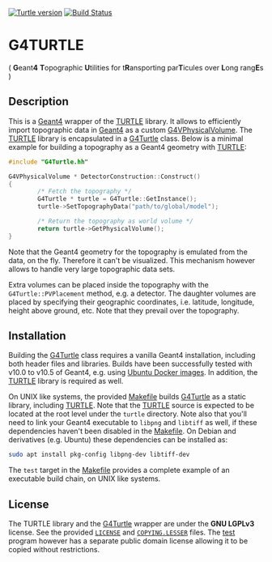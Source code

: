 [![Turtle version](https://img.shields.io/badge/turtle-v0.6-blue.svg)](https://github.com/niess/turtle/releases/v0.6)
[![Build Status](https://travis-ci.com/niess/turtle-geant4.svg?branch=master)](https://travis-ci.com/niess/turtle-geant4)

# G4TURTLE
( **G**eant**4** **T**opographic **U**tilities for t**R**ansporting par**T**icules over **L**ong rang**E**s )

## Description
This is a [Geant4][Geant4] wrapper of the [TURTLE][TURTLE] library. It allows to
efficiently import topographic data in [Geant4][Geant4] as a custom
[G4VPhysicalVolume][G4VPhysicalVolume]. The [TURTLE][TURTLE] library is
encapsulated in a [G4Turtle][G4Turtle] class. Below is a minimal
example for building a topography as a Geant4 geometry with [TURTLE][TURTLE]:

```C++
#include "G4Turtle.hh"

G4VPhysicalVolume * DetectorConstruction::Construct()
{
        /* Fetch the topography */
        G4Turtle * turtle = G4Turtle::GetInstance();
        turtle->SetTopographyData("path/to/global/model");

        /* Return the topography as world volume */
        return turtle->GetPhysicalVolume();
}
```

Note that the Geant4 geometry for the topography is emulated from the data,
on the fly. Therefore it can't be visualized. This mechanism however allows
to handle very large topographic data sets.

Extra volumes can be placed inside the topography with the
`G4Turtle::PVPlacement` method, e.g. a detector. The daughter volumes are placed
by specifying their geographic coordinates, i.e. latitude, longitude, height
above ground, etc. Note that they prevail over the topography.

## Installation

Building the [G4Turtle][G4Turtle] class requires a vanilla Geant4 installation,
including both header files and libraries. Builds have been successfully tested
with v10.0 to v10.5 of Geant4, e.g. using [Ubuntu Docker images](https://hub.docker.com/r/andreadotti/geant4-dev/).
In addition, the [TURTLE][TURTLE] library is required as well.

On UNIX like systems, the provided [Makefile](Makefile) builds
[G4Turtle][G4Turtle] as a static library, including [TURTLE][TURTLE]. Note that
the [TURTLE][TURTLE] source is expected to be located at the root level under
the `turtle` directory. Note also that you'll need to link your Geant4
executable to `libpng` and `libtiff` as well, if these dependencies haven't been
disabled in the [Makefile](Makefile). On Debian and derivatives (e.g. Ubuntu)
these dependencies can be installed as:
```bash
sudo apt install pkg-config libpng-dev libtiff-dev
```
The `test` target in the [Makefile](Makefile) provides a complete example of an
executable build chain, on UNIX like systems.

## License

The TURTLE library and the [G4Turtle][G4Turtle] wrapper are under the **GNU
LGPLv3** license. See the provided [`LICENSE`](LICENSE) and
[`COPYING.LESSER`](COPYING.LESSER) files. The [test](test) program however has a
separate public domain license allowing it to be copied without restrictions.

[Geant4]: https://geant4.web.cern.ch/
[G4VPhysicalVolume]: http://www.apc.univ-paris7.fr/~franco/g4doxy/html/classG4VPhysicalVolume.html
[TURTLE]: https://niess.github.io/turtle-pages
[G4Turtle]: src/G4Turtle.hh
